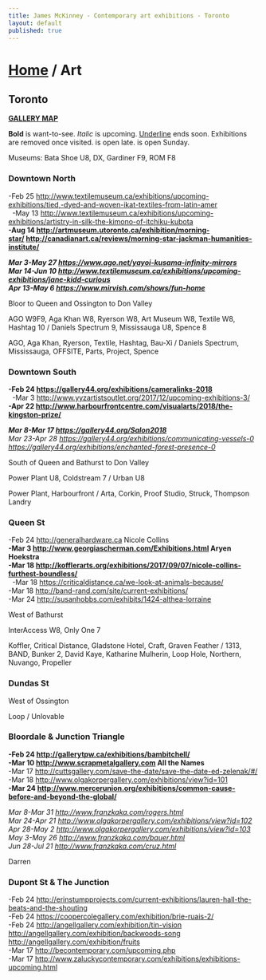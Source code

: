 ```yaml
---
title: James McKinney - Contemporary art exhibitions - Toronto
layout: default
published: true
---
```


# [Home](/) / Art

## Toronto

**[GALLERY MAP](https://www.google.com/maps/d/u/0/edit?mid=1sMiga7vQsqWdqEVQCqHsxjX2jeU)**

<span class="glyphicon glyphicon-info-sign" aria-hidden="true"></span> <strong>Bold</strong> is want-to-see. <em>Italic</em> is upcoming. <u>Underline</u> ends soon. Exhibitions are removed once visited. <span class="glyphicon glyphicon-time" aria-hidden="true"></span> is open late. <span class="glyphicon glyphicon-calendar" aria-hidden="true"></span> is open Sunday.

<span class="glyphicon glyphicon-calendar" aria-hidden="true"></span> <span class="glyphicon glyphicon-time" aria-hidden="true"></span> Museums: Bata Shoe U8, DX, Gardiner F9, ROM F8

### Downtown North

-Feb 25 <http://www.textilemuseum.ca/exhibitions/upcoming-exhibitions/tied,-dyed-and-woven-ikat-textiles-from-latin-amer>  
  -May 13 <http://www.textilemuseum.ca/exhibitions/upcoming-exhibitions/artistry-in-silk-the-kimono-of-itchiku-kubota>  
**-Aug 14 <http://artmuseum.utoronto.ca/exhibition/morning-star/> <http://canadianart.ca/reviews/morning-star-jackman-humanities-institute/>**  

_**Mar 3-May 27 <https://www.ago.net/yayoi-kusama-infinity-mirrors>**_  
_**Mar 14-Jun 10 <http://www.textilemuseum.ca/exhibitions/upcoming-exhibitions/jane-kidd-curious>**_  
_**Apr 13-May 6 <https://www.mirvish.com/shows/fun-home>**_  

<span class="glyphicon glyphicon-info-sign" aria-hidden="true"></span> Bloor to Queen and Ossington to Don Valley

<span class="glyphicon glyphicon-time" aria-hidden="true"></span> AGO W9F9, Aga Khan W8, Ryerson W8, Art Museum W8, Textile W8, Hashtag 10 / Daniels Spectrum 9, Mississauga U8, Spence 8

<span class="glyphicon glyphicon-calendar" aria-hidden="true"></span> AGO, Aga Khan, Ryerson, Textile, Hashtag, Bau-Xi / Daniels Spectrum, Mississauga, OFFSITE, Parts, Project, Spence

### Downtown South

**-Feb 24 <https://gallery44.org/exhibitions/cameralinks-2018>**  
  -Mar 3 <http://www.yyzartistsoutlet.org/2017/12/upcoming-exhibitions-3/>  
**-Apr 22 <http://www.harbourfrontcentre.com/visualarts/2018/the-kingston-prize/>**  

_**Mar 8-Mar 17 <https://gallery44.org/Salon2018>**_  
_Mar 23-Apr 28 <https://gallery44.org/exhibitions/communicating-vessels-0> <https://gallery44.org/exhibitions/enchanted-forest-presence-0>_  

<span class="glyphicon glyphicon-info-sign" aria-hidden="true"></span> South of Queen and Bathurst to Don Valley

<span class="glyphicon glyphicon-time" aria-hidden="true"></span> Power Plant U8, Coldstream 7 / Urban U8

<span class="glyphicon glyphicon-calendar" aria-hidden="true"></span> Power Plant, Harbourfront / Arta, Corkin, Proof Studio, Struck, Thompson Landry

### Queen St

-Feb 24 <http://generalhardware.ca> Nicole Collins  
**-Mar 3 <http://www.georgiascherman.com/Exhibitions.html> Aryen Hoekstra**  
**-Mar 18 <http://kofflerarts.org/exhibitions/2017/09/07/nicole-collins-furthest-boundless/>**  
  -Mar 18 <https://criticaldistance.ca/we-look-at-animals-because/>  
-Mar 18 <http://band-rand.com/site/current-exhibitions/>  
-Mar 24 <http://susanhobbs.com/exhibits/1424-althea-lorraine>  

<span class="glyphicon glyphicon-info-sign" aria-hidden="true"></span> West of Bathurst

<span class="glyphicon glyphicon-time" aria-hidden="true"></span> InterAccess W8, Only One 7

<span class="glyphicon glyphicon-calendar" aria-hidden="true"></span> Koffler, Critical Distance, Gladstone Hotel, Craft, Graven Feather / 1313, BAND, Bunker 2, David Kaye, Katharine Mulherin, Loop Hole, Northern, Nuvango, Propeller

### Dundas St

<span class="glyphicon glyphicon-info-sign" aria-hidden="true"></span> West of Ossington

<span class="glyphicon glyphicon-calendar" aria-hidden="true"></span> Loop / Unlovable

### Bloordale & Junction Triangle

**-Feb 24 <http://gallerytpw.ca/exhibitions/bambitchell/>**  
**-Mar 10 <http://www.scrapmetalgallery.com> All the Names**  
-Mar 17 <http://cuttsgallery.com/save-the-date/save-the-date-ed-zelenak/#/>
-Mar 18 <http://www.olgakorpergallery.com/exhibitions/view?id=101>  
**-Mar 24 <http://www.mercerunion.org/exhibitions/common-cause-before-and-beyond-the-global/>**  

_Mar 8-Mar 31 <http://www.franzkaka.com/rogers.html>_  
_Mar 24-Apr 21 <http://www.olgakorpergallery.com/exhibitions/view?id=102>_  
_Apr 28-May 2 <http://www.olgakorpergallery.com/exhibitions/view?id=103>_  
_May 3-May 26 <http://www.franzkaka.com/bauer.html>_  
_Jun 28-Jul 21 <http://www.franzkaka.com/cruz.html>_  

<span class="glyphicon glyphicon-calendar" aria-hidden="true"></span> Darren

### Dupont St & The Junction

-Feb 24 <http://erinstumpprojects.com/current-exhibitions/lauren-hall-the-beats-and-the-shouting>  
-Feb 24 <https://coopercolegallery.com/exhibition/brie-ruais-2/>  
-Feb 24 <http://angellgallery.com/exhibition/tin-vision> <http://angellgallery.com/exhibition/backwoods-song> <http://angellgallery.com/exhibition/fruits>  
-Mar 17 <http://becontemporary.com/upcoming.php>  
-Mar 17 <http://www.zaluckycontemporary.com/exhibitions/exhibitions-upcoming.html>  
